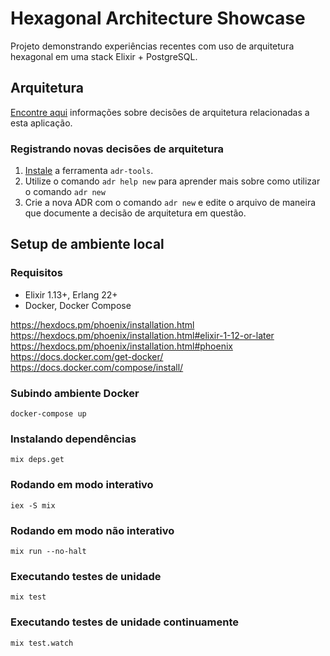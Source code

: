 # Hexagonal Architecture Showcase

Projeto demonstrando experiências recentes com uso de arquitetura hexagonal em uma stack Elixir + PostgreSQL.

## Arquitetura

[Encontre aqui](docs/adr) informações sobre decisões de arquitetura relacionadas a esta aplicação.

### Registrando novas decisões de arquitetura

1. [Instale](https://github.com/npryce/adr-tools/blob/master/INSTALL.md) a ferramenta `adr-tools`.  
2. Utilize o comando `adr help new` para aprender mais sobre como utilizar o comando `adr new`
3. Crie a nova ADR com o comando `adr new` e edite o arquivo de maneira que documente a decisão de arquitetura em questão.

## Setup de ambiente local

### Requisitos

  * Elixir 1.13+, Erlang 22+
  * Docker, Docker Compose

https://hexdocs.pm/phoenix/installation.html  
https://hexdocs.pm/phoenix/installation.html#elixir-1-12-or-later  
https://hexdocs.pm/phoenix/installation.html#phoenix  
https://docs.docker.com/get-docker/  
https://docs.docker.com/compose/install/

### Subindo ambiente Docker
```
docker-compose up
```

### Instalando dependências
```
mix deps.get
```

### Rodando em modo interativo
```
iex -S mix
```

### Rodando em modo não interativo
```
mix run --no-halt
```

### Executando testes de unidade
```
mix test
```

### Executando testes de unidade continuamente
```
mix test.watch
```